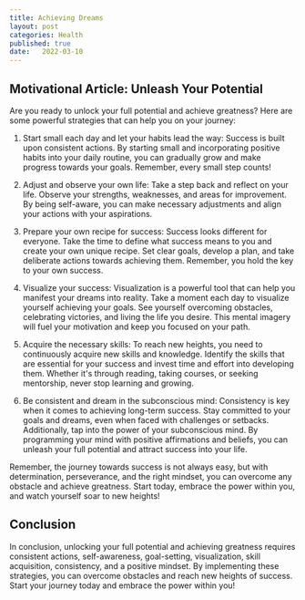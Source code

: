 ```yaml
---
title: Achieving Dreams
layout: post
categories: Health
published: true
date:   2022-03-10
---
```


## Motivational Article: Unleash Your Potential

Are you ready to unlock your full potential and achieve greatness? Here are some powerful strategies that can help you on your journey:

1. Start small each day and let your habits lead the way: Success is built upon consistent actions. By starting small and incorporating positive habits into your daily routine, you can gradually grow and make progress towards your goals. Remember, every small step counts!

2. Adjust and observe your own life: Take a step back and reflect on your life. Observe your strengths, weaknesses, and areas for improvement. By being self-aware, you can make necessary adjustments and align your actions with your aspirations.

3. Prepare your own recipe for success: Success looks different for everyone. Take the time to define what success means to you and create your own unique recipe. Set clear goals, develop a plan, and take deliberate actions towards achieving them. Remember, you hold the key to your own success.

4. Visualize your success: Visualization is a powerful tool that can help you manifest your dreams into reality. Take a moment each day to visualize yourself achieving your goals. See yourself overcoming obstacles, celebrating victories, and living the life you desire. This mental imagery will fuel your motivation and keep you focused on your path.

5. Acquire the necessary skills: To reach new heights, you need to continuously acquire new skills and knowledge. Identify the skills that are essential for your success and invest time and effort into developing them. Whether it's through reading, taking courses, or seeking mentorship, never stop learning and growing.

6. Be consistent and dream in the subconscious mind: Consistency is key when it comes to achieving long-term success. Stay committed to your goals and dreams, even when faced with challenges or setbacks. Additionally, tap into the power of your subconscious mind. By programming your mind with positive affirmations and beliefs, you can unleash your full potential and attract success into your life.

Remember, the journey towards success is not always easy, but with determination, perseverance, and the right mindset, you can overcome any obstacle and achieve greatness. Start today, embrace the power within you, and watch yourself soar to new heights!

## Conclusion

In conclusion, unlocking your full potential and achieving greatness requires consistent actions, self-awareness, goal-setting, visualization, skill acquisition, consistency, and a positive mindset. By implementing these strategies, you can overcome obstacles and reach new heights of success. Start your journey today and embrace the power within you!
